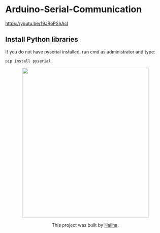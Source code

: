 # Arduino-Serial-Communication
https://youtu.be/19JRoPShAcI
## Install Python libraries
If you do not have pyserial installed, run cmd as administrator and type:
```
pip install pyserial
```
<div style="text-align:center"><img src="https://user-images.githubusercontent.com/65724763/118090678-20ccf200-b3ca-11eb-8a9d-3e5ede9c0b41.png" width="397.5" height="472.5" />

This project was built by [Halina](https://www.youtube.com/channel/UCG0h6r6T1joRASO29JV9qMQ).
